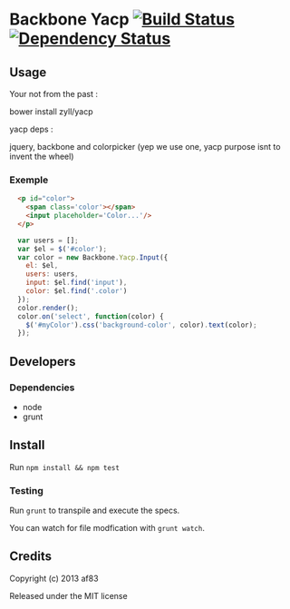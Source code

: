 Backbone Yacp [![Build Status](https://travis-ci.org/zyll/yacp.png)](https://travis-ci.org/zyll/yacp) [![Dependency Status](https://david-dm.org/zyll/yacp.png)](https://david-dm.org/zyll/yacp)
==============

## Usage

Your not from the past :

  bower install zyll/yacp

yacp deps :

  jquery, backbone and colorpicker (yep we use one, yacp purpose isnt to
  invent the wheel)

### Exemple

``` html
  <p id="color">
    <span class='color'></span>
    <input placeholder='Color...'/>
  </p>
```
```javascript
  var users = [];
  var $el = $('#color');
  var color = new Backbone.Yacp.Input({
    el: $el,
    users: users,
    input: $el.find('input'),
    color: $el.find('.color')
  });
  color.render();
  color.on('select', function(color) {
    $('#myColor').css('background-color', color).text(color);
  });
```

## Developers

### Dependencies

* node
* grunt

## Install

Run `npm install && npm test`

### Testing

Run `grunt` to transpile and execute the specs.

You can watch for file modfication with `grunt watch`.


## Credits

Copyright (c) 2013 af83

Released under the MIT license
